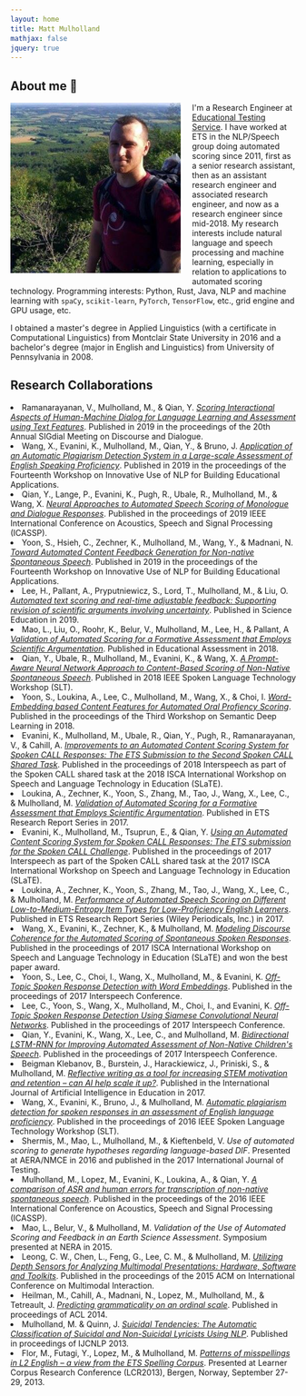 ```yaml
---
layout: home
title: Matt Mulholland
mathjax: false
jquery: true
---
```


## About me 👋

<img align="left" width="300" height="300" style="padding-right: 20px; padding-bottom: 10px;" src="/assets/mattpic.jpg">

I'm a Research Engineer at [Educational Testing Service](ets.org). I have worked at ETS in the NLP/Speech group doing automated scoring since 2011, first as a senior research assistant, then as an assistant research engineer and associated research engineer, and now as a research engineer since mid-2018.
My research interests include natural language and speech processing and machine learning, especially in relation to applications to automated scoring technology.
Programming interests: Python, Rust, Java, NLP and machine learning with `spaCy`, `scikit-learn`, `PyTorch`, `TensorFlow`, etc., grid engine and GPU usage, etc.

I obtained a master's degree in Applied Linguistics (with a certificate in Computational Linguistics) from Montclair State University in 2016 and a bachelor's degree (major in English and Linguistics) from University of Pennsylvania in 2008.

## Research Collaborations

<li>Ramanarayanan, V., Mulholland, M., & Qian, Y. <i><a href="https://www.aclweb.org/anthology/W19-5913.pdf">Scoring Interactional Aspects of Human-Machine Dialog for Language Learning and Assessment using Text Features</a></i>. Published in 2019 in the proceedings of the 20th Annual SIGdial Meeting on Discourse and Dialogue.</li>
<li>Wang, X., Evanini, K., Mulholland, M., Qian, Y., & Bruno, J. <i><a href="https://www.aclweb.org/anthology/W19-4445">Application of an Automatic Plagiarism Detection System in a Large-scale Assessment of English Speaking Proficiency</a></i>. Published in 2019 in the proceedings of the Fourteenth Workshop on Innovative Use of NLP for Building Educational Applications.</li>
<li>Qian, Y., Lange, P., Evanini, K., Pugh, R., Ubale, R., Mulholland, M., & Wang, X. <i><a href="https://ieeexplore.ieee.org/abstract/document/8683717">Neural Approaches to Automated Speech Scoring of Monologue and Dialogue Responses</a></i>. Published in the proceedings of 2019 IEEE International Conference on Acoustics, Speech and Signal Processing (ICASSP).</li>
<li>Yoon, S., Hsieh, C., Zechner, K., Mulholland, M., Wang, Y., & Madnani, N. <i><a href="https://www.aclweb.org/anthology/W19-4432">Toward Automated Content Feedback Generation for Non-native Spontaneous Speech</a></i>. Published in 2019 in the proceedings of the Fourteenth Workshop on Innovative Use of NLP for Building Educational Applications.</li>
<li>Lee, H., Pallant, A., Pryputniewicz, S., Lord, T., Mulholland, M., & Liu, O. <i><a href="https://onlinelibrary.wiley.com/doi/epdf/10.1002/sce.21504">Automated text scoring and real-time adjustable feedback: Supporting revision of scientific arguments involving uncertainty</a></i>. Published in Science Education in 2019.</li>
<li>Mao, L., Liu, O., Roohr, K., Belur, V., Mulholland, M., Lee, H., & Pallant, A <i><a href="https://tandfonline.com/doi/full/10.1080/10627197.2018.1427570">Validation of Automated Scoring for a Formative Assessment that Employs Scientific Argumentation</a></i>. Published in Educational Assessment in 2018.</li>
<li>Qian, Y., Ubale, R., Mulholland, M., Evanini, K., & Wang, X. <i><a href="https://www.researchgate.net/publication/331106079_A_Prompt-Aware_Neural_Network_Approach_to_Content-Based_Scoring_of_Non-Native_Spontaneous_Speech">A Prompt-Aware Neural Network Approach to Content-Based Scoring of Non-Native Spontaneous Speech</a></i>. Published in 2018 IEEE Spoken Language Technology Workshop (SLT).</li>
<li>Yoon, S., Loukina, A., Lee, C., Mulholland, M., Wang, X., & Choi, I. <i><a href="http://www.aclweb.org/anthology/W18-4002">Word-Embedding based Content Features for Automated Oral Profiency Scoring</a></i>. Published in the proceedings of the Third Workshop on Semantic Deep Learning in 2018.</li>
<li>Evanini, K., Mulholland, M., Ubale, R., Qian, Y., Pugh, R., Ramanarayanan, V., & Cahill, A. <i><a href="http://vikramr.com/pubs/CALL_task_IS2018.pdf">Improvements to an Automated Content Scoring System for Spoken CALL Responses: The ETS Submission to the Second Spoken CALL Shared Task</a></i>. Published in the proceedings of 2018 Interspeech as part of the Spoken CALL shared task at the 2018 ISCA International Workshop on Speech and Language Technology in Education (SLaTE).</li>
<li>Loukina, A., Zechner, K., Yoon, S., Zhang, M., Tao, J., Wang, X., Lee, C., & Mulholland, M. <i><a href="http://onlinelibrary.wiley.com/doi/10.1002/ets2.12139/full">Validation of Automated Scoring for a Formative Assessment that Employs Scientific Argumentation</a></i>. Published in ETS Research Report Series in 2017.</li>
<li>Evanini, K., Mulholland, M., Tsuprun, E., & Qian, Y. <i><a href="https://regulus.unige.ch/spokencallsharedtask/Downloads/SLaTE_2017_paper_25.pdf">Using an Automated Content Scoring System for Spoken CALL Responses: The ETS submission for the Spoken CALL Challenge</a></i>. Published in the proceedings of 2017 Interspeech as part of the Spoken CALL shared task at the 2017 ISCA International Workshop on Speech and Language Technology in Education (SLaTE).</li>
<li>Loukina, A., Zechner, K., Yoon, S., Zhang, M., Tao, J., Wang, X., Lee, C., & Mulholland, M. <i><a href="https://onlinelibrary.wiley.com/doi/pdf/10.1002/ets2.12139">Performance of Automated Speech Scoring on Different Low-to-Medium-Entropy Item Types for Low-Proficiency English Learners</a></i>. Published in ETS Research Report Series (Wiley Periodicals, Inc.) in 2017.</li>
<li>Wang, X., Evanini, K., Zechner, K., & Mulholland, M. <i><a href="http://www.slate2017.org/papers/SLaTE_2017_paper_26.pdf">Modeling Discourse Coherence for the Automated Scoring of Spontaneous Spoken Responses</a></i>. Published in the proceedings of 2017 ISCA International Workshop on Speech and Language Technology in Education (SLaTE) and won the best paper award.</li>
<li>Yoon, S., Lee, C., Choi, I., Wang, X., Mulholland, M., & Evanini, K. <i><a href="https://www.researchgate.net/publication/319185317_Off-Topic_Spoken_Response_Detection_with_Word_Embeddings">Off-Topic Spoken Response Detection with Word Embeddings</a></i>. Published in the proceedings of 2017 Interspeech Conference.</li>
<li>Lee, C., Yoon, S., Wang, X., Mulholland, M., Choi, I., and Evanini, K. <i><a href="http://www.isca-speech.org/archive/Interspeech_2017/pdfs/1174.PDF">Off-Topic Spoken Response Detection Using Siamese Convolutional Neural Networks</a></i>. Published in the proceedings of 2017 Interspeech Conference.</li>
<li>Qian, Y., Evanini, K., Wang, X., Lee, C., and Mulholland, M. <i><a href="https://pdfs.semanticscholar.org/c6f7/2739a51e0fccd6a08aeec667b948f57816ba.pdf">Bidirectional LSTM-RNN for Improving Automated Assessment of Non-Native Children's Speech</a></i>. Published in the proceedings of 2017 Interspeech Conference.</li>
<li>Beigman Klebanov, B., Burstein, J., Harackiewicz, J., Priniski, S., & Mulholland, M. <i><a href="http://dx.doi.org/10.1007/s40593-017-0141-4">Reflective writing as a tool for increasing STEM motivation and retention – can AI help scale it up?</a></i>. Published in the International Journal of Artificial Intelligence in Education in 2017.</li>
<li>Wang, X., Evanini, K., Bruno, J., & Mulholland, M. <i><a href="http://ieeexplore.ieee.org/document/7846254/">Automatic plagiarism detection for spoken responses in an assessment of English language proficiency</a></i>. Published in the proceedings of 2016 IEEE Spoken Language Technology Workshop (SLT).</li>
<li>Shermis, M., Mao, L., Mulholland, M., & Kieftenbeld, V. <i>Use of automated scoring to generate hypotheses regarding language-based DIF</i>. Presented at AERA/NMCE in 2016 and published in the 2017 International Journal of Testing.</li>
<li>Mulholland, M., Lopez, M., Evanini, K., Loukina, A., & Qian, Y. <i><a href="http://ieeexplore.ieee.org/document/7472800/">A comparison of ASR and human errors for transcription of non-native spontaneous speech</a></i>. Published in the proceedings of the 2016 IEEE International Conference on Acoustics, Speech and Signal Processing (ICASSP).</li>
<li>Mao, L., Belur, V., & Mulholland, M. <i>Validation of the Use of Automated Scoring and Feedback in an Earth Science Assessment</i>. Symposium presented at NERA in 2015.</li>
<li>Leong, C. W., Chen, L., Feng, G., Lee, C. M., & Mulholland, M.  <i><a href="http://delivery.acm.org/10.1145/2840000/2830605/p547-leong.pdf?ip=144.81.85.10&id=2830605&acc=ACTIVE%20SERVICE&key=174B2C79EC19705A%2E174B2C79EC19705A%2E4D4702B0C3E38B35%2E4D4702B0C3E38B35&__acm__=1523460630_10646e90746568ff3fb98f3f8c22c2d4">Utilizing Depth Sensors for Analyzing Multimodal Presentations: Hardware, Software and Toolkits</a></i>. Published in the proceedings of the 2015 ACM on International Conference on Multimodal Interaction.</li>
<li>Heilman, M., Cahill, A., Madnani, N., Lopez, M., Mulholland, M., & Tetreault, J. <i><a href="http://www.aclweb.org/anthology/P14-2029">Predicting grammaticality on an ordinal scale</a></i>. Published in proceedings of ACL 2014.</li>
<li>Mulholland, M. & Quinn, J. <i><a href="http://www.aclweb.org/anthology/I13-1079">Suicidal Tendencies: The Automatic Classification of Suicidal and Non-Suicidal Lyricists Using NLP</a></i>. Published in proceedings of IJCNLP 2013.</li>
<li>Flor, M., Futagi, Y., Lopez, M., & Mulholland, M. <i><a href="https://bells.uib.no/bells/article/view/811">Patterns of misspellings in L2 English – a view from the ETS Spelling Corpus</a></i>. Presented at Learner Corpus Research Conference (LCR2013), Bergen, Norway, September 27-29, 2013.</li>


<div id="instagram-feed1" class="instagram-feed"></div>

<!-- ## Other posts -->

<!-- <ul> -->
<!--   {% for post in site.posts %} -->
<!--   <li> -->
<!--     <a href="{{ post.url }}">{{ post.title }}</a> -->
<!--     - <time datetime="{{ post.date | date: "%Y-%m-%d" }}">{{ post.date | date_to_long_string }}</time> -->
<!--     <p>{{ post.description }}</p> -->
<!--   </li> -->
<!--   {% endfor %} -->
<!-- </ul> -->
